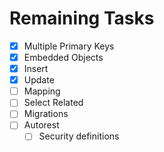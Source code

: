 # Remaining Tasks

- [X] Multiple Primary Keys
- [X] Embedded Objects
- [X] Insert
- [X] Update
- [ ] Mapping
- [ ] Select Related
- [ ] Migrations
- [ ] Autorest
  - [ ] Security definitions